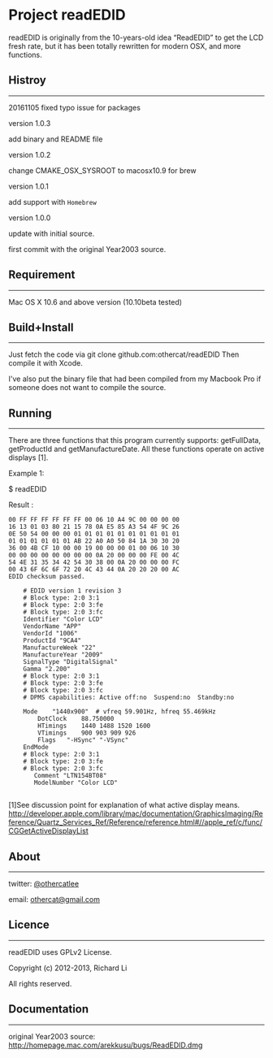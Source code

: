 Project readEDID
=====

readEDID is originally from the 10-years-old idea “ReadEDID” to get the LCD fresh rate, but it has been totally rewritten for modern OSX, and more functions.

Histroy
-
---------
20161105
fixed typo issue for packages

version 1.0.3

add binary and README file 

version 1.0.2

change CMAKE_OSX_SYSROOT to macosx10.9 for brew

version 1.0.1

add support with `Homebrew`

version 1.0.0

update with initial source.

first commit with the original Year2003 source. 

Requirement
-
---------

Mac OS X 10.6 and above version (10.10beta tested)

Build+Install
-
---------

Just fetch the code via git clone github.com:othercat/readEDID
Then compile it with Xcode.

I've also put the binary file that had been compiled from my Macbook Pro if someone does not want to compile the source.

Running
-
---------
There are three functions that this program currently supports: getFullData, getProductId 
and getManufactureDate.  All these functions operate on active displays [1].

Example 1:
   
   $ readEDID
    
   Result :

```
00 FF FF FF FF FF FF 00 06 10 A4 9C 00 00 00 00
16 13 01 03 80 21 15 78 0A E5 85 A3 54 4F 9C 26
0E 50 54 00 00 00 01 01 01 01 01 01 01 01 01 01
01 01 01 01 01 01 AB 22 A0 A0 50 84 1A 30 30 20
36 00 4B CF 10 00 00 19 00 00 00 01 00 06 10 30
00 00 00 00 00 00 00 00 0A 20 00 00 00 FE 00 4C
54 4E 31 35 34 42 54 30 38 00 0A 20 00 00 00 FC
00 43 6F 6C 6F 72 20 4C 43 44 0A 20 20 20 00 AC
EDID checksum passed.

	# EDID version 1 revision 3
	# Block type: 2:0 3:1
	# Block type: 2:0 3:fe
	# Block type: 2:0 3:fc
	Identifier "Color LCD"
	VendorName "APP"
	VendorId "1006"
	ProductId "9CA4"
	ManufactureWeek "22"
	ManufactureYear "2009"
	SignalType "DigitalSignal"
	Gamma "2.200"
	# Block type: 2:0 3:1
	# Block type: 2:0 3:fe
	# Block type: 2:0 3:fc
	# DPMS capabilities: Active off:no  Suspend:no  Standby:no

	Mode 	"1440x900"	# vfreq 59.901Hz, hfreq 55.469kHz
		DotClock	88.750000
		HTimings	1440 1488 1520 1600
		VTimings	900 903 909 926
		Flags	"-HSync" "-VSync"
	EndMode
	# Block type: 2:0 3:1
	# Block type: 2:0 3:fe
	# Block type: 2:0 3:fc
       Comment "LTN154BT08"
       ModelNumber "Color LCD"
       
 ```

[1]See discussion point for explanation of what active display means.
http://developer.apple.com/library/mac/documentation/GraphicsImaging/Reference/Quartz_Services_Ref/Reference/reference.html#//apple_ref/c/func/CGGetActiveDisplayList

About
-
---------

twitter: [@othercatlee](https://twitter.com/othercatlee/)

email: <othercat@gmail.com>

Licence
-
---------

   readEDID uses GPLv2 License. 
   
   Copyright (c) 2012-2013, Richard Li
   
   All rights reserved.

Documentation
-
---------

original Year2003 source: <http://homepage.mac.com/arekkusu/bugs/ReadEDID.dmg>


